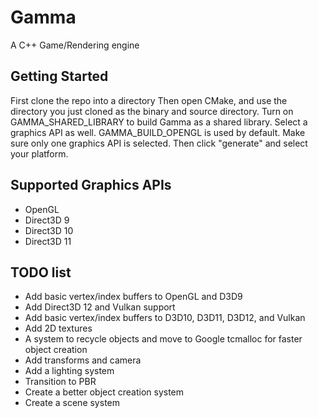 # Gamma
A C++ Game/Rendering engine
## Getting Started
First clone the repo into a directory
Then open CMake, and use the directory you just cloned as the binary and source directory. Turn on GAMMA_SHARED_LIBRARY to build Gamma as a shared library. Select a graphics API as well. GAMMA_BUILD_OPENGL is used by default. Make sure only one graphics API is selected. Then click "generate" and select your platform. 
## Supported Graphics APIs
- OpenGL 
- Direct3D 9
- Direct3D 10
- Direct3D 11
## TODO list
- Add basic vertex/index buffers to OpenGL and D3D9
- Add Direct3D 12 and Vulkan support
- Add basic vertex/index buffers to D3D10, D3D11, D3D12, and Vulkan
- Add 2D textures
- A system to recycle objects and move to Google tcmalloc for faster object creation
- Add transforms and camera
- Add a lighting system
- Transition to PBR
- Create a better object creation system
- Create a scene system
